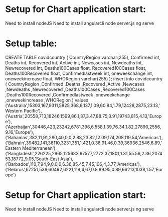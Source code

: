 Setup for Chart application start:
===============================
Need to install nodeJS
Need to install angularcli
node server.js
ng serve 

Setup table:
==========
CREATE TABLE covidcountry (
CountryRegion varchar(255),
Confirmed int,
Deaths int,
Recovered int,
Active int,
Newcases int,
Newdeaths int,
Newrecovered int,
Deaths100Cases float,
Recovered100Cases float,
Deaths100Recovered float,
Confirmedlastweek int,
oneweekchange int,
oneweekincrease float,
WHORegion varchar(255)
);
insert into  covidcountry ( CountryRegion ,Confirmed ,Deaths ,Recovered ,Active ,Newcases ,Newdeaths ,Newrecovered ,Deaths100Cases ,Recovered100Cases ,Deaths100Recovered ,Confirmedlastweek ,oneweekchange ,oneweekincrease ,WHORegion )
values ('Australia',15303,167,9311,5825,368,6,137,1.09,60.84,1.79,12428,2875,23.13,'Western Pacific'),
('Austria',20558,713,18246,1599,86,1,37,3.47,88.75,3.91,19743,815,4.13,'Europe'),
('Azerbaijan',30446,423,23242,6781,396,6,558,1.39,76.34,1.82,27890,2556,9.16,'Europe'),
('Bahamas',382,11,91,280,40,0,0,2.88,23.82,12.09,174,208,119.54,'Americas'),
('Bahrain',39482,141,36110,3231,351,1,421,0.36,91.46,0.39,36936,2546,6.89,'Eastern Mediterranean'),
('Bangladesh',226225,2965,125683,97577,2772,37,1801,1.31,55.56,2.36,207453,18772,9.05,'South-East Asia'),
('Barbados',110,7,94,9,0,0,0,6.36,85.45,7.45,106,4,3.77,'Americas'),
('Belarus',67251,538,60492,6221,119,4,67,0.8,89.95,0.89,66213,1038,1.57,'Europe')

Setup for Chart application start:
===============================
Need to install nodeJS
Need to install angularcli
node server.js
ng serve 
